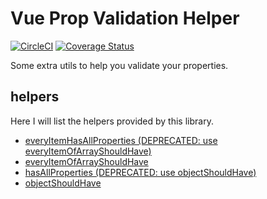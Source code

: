 # Vue Prop Validation Helper

[![CircleCI](https://circleci.com/gh/vhoyer/vue-prop-validation-helper.svg?style=svg)](https://circleci.com/gh/vhoyer/vue-prop-validation-helper)
[![Coverage Status](https://coveralls.io/repos/github/vhoyer/vue-prop-validation-helper/badge.svg)](https://coveralls.io/github/vhoyer/vue-prop-validation-helper)

Some extra utils to help you validate your properties.

## helpers

Here I will list the helpers provided by this library.

- [everyItemHasAllProperties (DEPRECATED: use everyItemOfArrayShouldHave)](./docs/everyItemHasAllProperties.md)
- [everyItemOfArrayShouldHave](./docs/everyItemOfArrayShouldHave.md)
- [hasAllProperties (DEPRECATED: use objectShouldHave)](./docs/hasAllProperties.md)
- [objectShouldHave](./docs/objectShouldHave.md)
